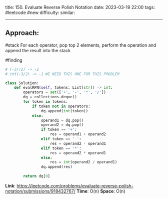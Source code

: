 title: 150. Evaluate Reverse Polish Notation
date: 2023-03-19 22:00
tags: #leetcode #new
difficulty:
similar: 

---
## Approach:
#stack 
For each operator, pop top 2 elements, perform the operation and append the result into the stack

#finding 
```python
# (-3//2) -> -2
# int(-3/2) -> -1 WE NEED THIS ONE FOR THIS PROBLEM
```

```python
class Solution:
    def evalRPN(self, tokens: List[str]) -> int:
        operators = set(['+', '-', '*', '/'])
        dq = collections.deque()
        for token in tokens:
            if token not in operators:
                dq.append(int(token))
            else:
                operand1 = dq.pop()
                operand2 = dq.pop()
                if token == '+':
                    res = operand1 + operand2
                elif token == '-':
                    res = operand2 - operand1
                elif token == '*':
                    res = operand2 * operand1
                else:
                    res = int(operand2 / operand1)
                dq.append(res)
        
        return dq[0]
```

**Link**: https://leetcode.com/problems/evaluate-reverse-polish-notation/submissions/918432767/
**Time**: O(n)
**Space**: O(n)